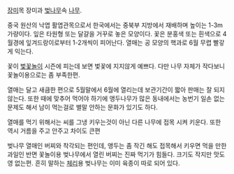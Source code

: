 [장미](%EC%9E%A5%EB%AF%B8.md)목 장미과 [벚나무](%EB%B2%9A%EB%82%98%EB%AC%B4.md)속
[나무](%EB%82%98%EB%AC%B4.md).

중국 원산의 낙엽 활엽관목으로서 한국에서는 중북부 지방에서 재배하며 높이는 1-3m 가량이다. 잎은 타원형 또는 달걀을 거꾸로 놓은
모양이다. 꽃은 분홍색 또는 흰색으로 4월경에 잎겨드랑이로부터 1-2개씩이 피어난다. 열매는 공 모양의 핵과로 6월 무렵 빨갛게 익는다.

꽃이 [벛꽃놀이](%EB%B2%9B%EA%BD%83%EB%86%80%EC%9D%B4.md) 시즌에 피는데 보면 벛꽃에 지지않게 예쁘다.
다만 나무 자체가 작다보니 꽃놀이용으로는 좀 부족한편.

열매는 달고 새큼한 편으로 5월말에서 6월에 열리는데 보관기간이 짧아 판매는 잘 되지 않는다. 또한 때에 맞추어 먹어야 하기에 앵두나무가
많은 동내에서는 농번기 일손 없는 문제도 해서 남이 먹는걸로 별말 안하는 문화가 있기도 하다.

열매를 먹기 위해서는 씨를 그냉 키우는것이 아닌 다른 나무에 접목 시켜 키운다. 또한 역시 거름을 주고 안주고 차이도 큰편

벚나무 열매인 버찌와 착각되는 편인데, 앵두는 좀 작긴 해도 접목해서 키우면 먹을 만한 과일인 반면 꽃놀이용 벚나무에서 열린 버찌는 진짜
먹기가 힘들다. 크기도 작지만 맛도 영 없는편. 흔히 말하는 [체리](%EC%B2%B4%EB%A6%AC.md)용 벚나무는 이미 육종이
따로 되어 있다.

